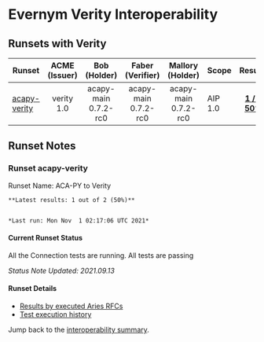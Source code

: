 # Evernym Verity Interoperability

## Runsets with Verity

| Runset | ACME<br>(Issuer) | Bob<br>(Holder) | Faber<br>(Verifier) | Mallory<br>(Holder) | Scope | Results | 
| ------ | :--------------: | :-------------: | :----------------: | :-----------------: | ----- | :-----: | 
| [acapy-verity](#runset-acapy-verity) | verity<br>1.0 | acapy-main<br>0.7.2-rc0 | acapy-main<br>0.7.2-rc0 | acapy-main<br>0.7.2-rc0 | AIP 1.0 | [**1 / 2<br>50%**](https://allure.vonx.io/api/allure-docker-service/projects/acapy-b-verity/reports/latest/index.html?redirect=false#behaviors) |

## Runset Notes

### Runset **acapy-verity**

Runset Name: ACA-PY to Verity

```tip
**Latest results: 1 out of 2 (50%)**


*Last run: Mon Nov  1 02:17:06 UTC 2021*
```

#### Current Runset Status

All the Connection tests are running. All tests are passing

*Status Note Updated: 2021.09.13*

#### Runset Details

- [Results by executed Aries RFCs](https://allure.vonx.io/api/allure-docker-service/projects/acapy-b-verity/reports/latest/index.html?redirect=false#behaviors)
- [Test execution history](https://allure.vonx.io/allure-docker-service-ui/projects/acapy-b-verity/reports/latest)

Jump back to the [interoperability summary](./README.md).

